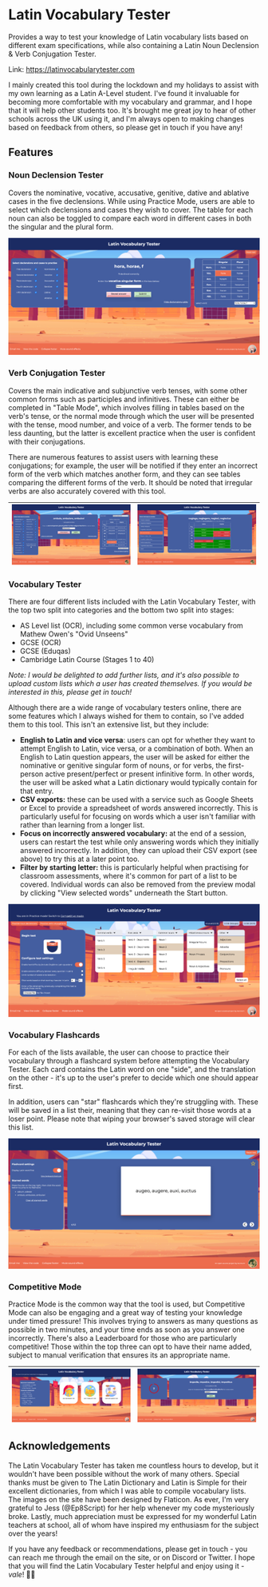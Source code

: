 # Latin Vocabulary Tester

Provides a way to test your knowledge of Latin vocabulary lists based on different exam specifications, while also containing a Latin Noun Declension & Verb Conjugation Tester.

Link: https://latinvocabularytester.com

I mainly created this tool during the lockdown and my holidays to assist with my own learning as a Latin A-Level student. I've found it invaluable for becoming more comfortable with my vocabulary and grammar, and I hope that it will help other students too. It's brought me great joy to hear of other schools across the UK using it, and I'm always open to making changes based on feedback from others, so please get in touch if you have any!

## Features

### Noun Declension Tester

Covers the nominative, vocative, accusative, genitive, dative and ablative cases in the five declensions. While using Practice Mode, users are able to select which declensions and cases they wish to cover. The table for each noun can also be toggled to compare each word in different cases in both the singular and the plural form.

<img alt="Noun Declension Tester" src="./assets/screenshots/screenshot-3.png">

### Verb Conjugation Tester

Covers the main indicative and subjunctive verb tenses, with some other common forms such as participles and infinitives. These can either be completed in "Table Mode", which involves filling in tables based on the verb's tense, or the normal mode through which the user will be presented with the tense, mood number, and voice of a verb. The former tends to be less daunting, but the latter is excellent practice when the user is confident with their conjugations.

There are numerous features to assist users with learning these conjugations; for example, the user will be notified if they enter an incorrect form of the verb which matches another form, and they can see tables comparing the different forms of the verb. It should be noted that irregular verbs are also accurately covered with this tool.

| <img alt="Normal mode" src="./assets/screenshots/screenshot-5.png"> | <img alt="Table Mode" src="./assets/screenshots/screenshot-6.png"> |
| ------------------------------------------------------------------- | ------------------------------------------------------------------ |

### Vocabulary Tester

There are four different lists included with the Latin Vocabulary Tester, with the top two split into categories and the bottom two split into stages:

- AS Level list (OCR), including some common verse vocabulary from Mathew Owen's "Ovid Unseens"
- GCSE (OCR)
- GCSE (Eduqas)
- Cambridge Latin Course (Stages 1 to 40)

_Note: I would be delighted to add further lists, and it's also possible to upload custom lists which a user has created themselves. If you would be interested in this, please get in touch!_

Although there are a wide range of vocabulary testers online, there are some features which I always wished for them to contain, so I've added them to this tool. This isn't an extensive list, but they include:

- **English to Latin and vice versa**: users can opt for whether they want to attempt English to Latin, vice versa, or a combination of both. When an English to Latin question appears, the user will be asked for either the nominative or genitive singular form of nouns, or for verbs, the first-person active present/perfect or present infinitive form. In other words, the user will be asked what a Latin dictionary would typically contain for that entry.
- **CSV exports:** these can be used with a service such as Google Sheets or Excel to provide a spreadsheet of words answered incorrectly. This is particularly useful for focusing on words which a user isn't familiar with rather than learning from a longer list.
- **Focus on incorrectly answered vocabulary:** at the end of a session, users can restart the test while only answering words which they initially answered incorrectly. In addition, they can upload their CSV export (see above) to try this at a later point too.
- **Filter by starting letter:** this is particularly helpful when practising for classroom assessments, where it's common for part of a list to be covered. Individual words can also be removed from the preview modal by clicking "View selected words" underneath the Start button.

<img alt="Loading screen of Vocabulary Tester" src="./assets/screenshots/screenshot-1.png">

### Vocabulary Flashcards

For each of the lists available, the user can choose to practice their vocabulary through a flashcard system before attempting the Vocabulary Tester. Each card contains the Latin word on one "side", and the translation on the other - it's up to the user's prefer to decide which one should appear first.

In addition, users can "star" flashcards which they're struggling with. These will be saved in a list their, meaning that they can re-visit those words at a loser point. Please note that wiping your browser's saved storage will clear this list.

<img alt="Flashcards" src="./assets/screenshots/screenshot-7.png">

### Competitive Mode

Practice Mode is the common way that the tool is used, but Competitive Mode can also be engaging and a great way of testing your knowledge under timed pressure! This involves trying to answers as many questions as possible in two minutes, and your time ends as soon as you answer one incorrectly. There's also a Leaderboard for those who are particularly competitive! Those within the top three can opt to have their name added, subject to manual verification that ensures its an appropriate name.

| <img alt="Competitive mode - starting screen" src="./assets/screenshots/screenshot-2.png"> | <img alt="Competitive mode - answer screen" src="./assets/screenshots/screenshot-4.png"> |
| ------------------------------------------------------------------------------------------ | ---------------------------------------------------------------------------------------- |

## Acknowledgements

The Latin Vocabulary Tester has taken me countless hours to develop, but it wouldn't have been possible without the work of many others. Special thanks must be given to The Latin Dictionary and Latin is Simple for their excellent dictionaries, from which I was able to compile vocabulary lists. The images on the site have been designed by Flaticon. As ever, I'm very grateful to Jess (@Ep8Script) for her help whenever my code mysteriously broke. Lastly, much appreciation must be expressed for my wonderful Latin teachers at school, all of whom have inspired my enthusiasm for the subject over the years!

If you have any feedback or recommendations, please get in touch - you can reach me through the email on the site, or on Discord or Twitter. I hope that you will find the Latin Vocabulary Tester helpful and enjoy using it - _vale_! 👋🏽
